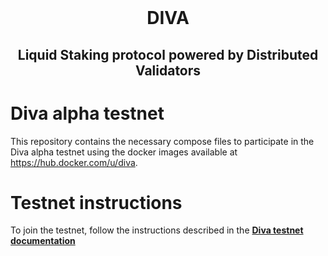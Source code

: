 <br />
<div align="center">
  <h1 align="center">
    DIVA
  </h1>
  <h2 align="center">
    Liquid Staking protocol powered by Distributed Validators
  </h2>
</div>

# Diva alpha testnet

This repository contains the necessary compose files to participate in the Diva alpha testnet using the docker images available at https://hub.docker.com/u/diva.

# Testnet instructions

To join the testnet, follow the instructions described in the [**Diva testnet documentation**](https://docs.shamirlabs.org/diva/testnet/intro)
